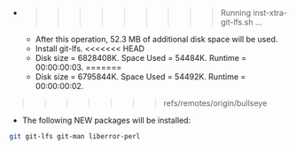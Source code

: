 * >>>>>>>>> Running inst-xtra-git-lfs.sh ...
  * After this operation, 52.3 MB of additional disk space will be used.
  * Install git-lfs.
<<<<<<< HEAD
  * Disk size = 6828408K. Space Used = 54484K. Runtime = 00:00:00:03.
=======
  * Disk size = 6795844K. Space Used = 54492K. Runtime = 00:00:00:02.
>>>>>>> refs/remotes/origin/bullseye
  * The following NEW packages will be installed:
  ```bash
git git-lfs git-man liberror-perl
  ```
